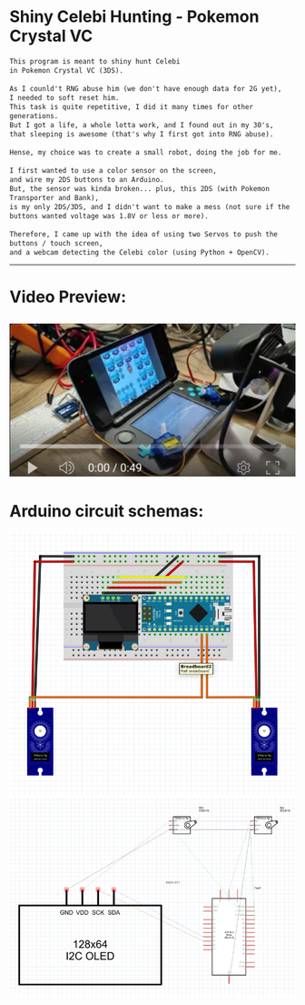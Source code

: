 Shiny Celebi Hunting - Pokemon Crystal VC
===

```
This program is meant to shiny hunt Celebi
in Pokemon Crystal VC (3DS).

As I counld't RNG abuse him (we don't have enough data for 2G yet),
I needed to soft reset him.
This task is quite repetitive, I did it many times for other generations.
But I got a life, a whole lotta work, and I found out in my 30's,
that sleeping is awesome (that's why I first got into RNG abuse).

Hense, my choice was to create a small robot, doing the job for me.

I first wanted to use a color sensor on the screen,
and wire my 2DS buttons to an Arduino.
But, the sensor was kinda broken... plus, this 2DS (with Pokemon Transporter and Bank),
is my only 2DS/3DS, and I didn't want to make a mess (not sure if the buttons wanted voltage was 1.8V or less or more).

Therefore, I came up with the idea of using two Servos to push the buttons / touch screen,
and a webcam detecting the Celebi color (using Python + OpenCV).
```
---

Video Preview:
=

[![Preview](./misc/video-preview.png)](https://youtu.be/XSQ7xHX5vxI)
---

Arduino circuit schemas:
=

![breadboard](./misc/breadboard-pic.png)
![schematic](./misc/schematic-pic.png)

